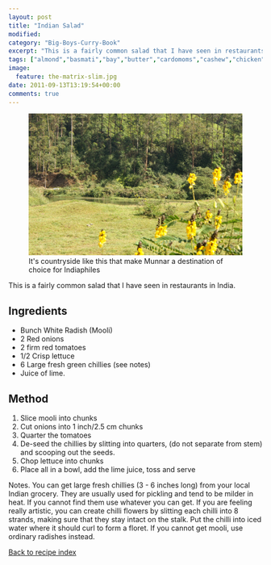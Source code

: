 ```yaml
---
layout: post
title: "Indian Salad"
modified:
category: "Big-Boys-Curry-Book"
excerpt: "This is a fairly common salad that I have seen in restaurants in India."
tags: ["almond","basmati","bay","butter","cardomoms","cashew","chicken","cinnamon","cloves","cumin","ghee","lamb","mace","nuts","pepper","rice","saffron","turmeric"]
image:
  feature: the-matrix-slim.jpg
date: 2011-09-13T13:19:54+00:00
comments: true
---
```


<figure>
	<a href="/images/bbcb/pict2423.jpg" alt="Pastoral Munnar, Kerala" title="Pastoral Munnar, Kerala &#169; Ashley Kitson 12/09/2011"><img src="/images/bbcb/pict2423.jpg"/></a>
	<figcaption>It's countryside like this that make Munnar a destination of choice for Indiaphiles</figcaption>
</figure>

This is a fairly common salad that I have seen in restaurants in India.
        
## Ingredients
        
<ul><li>Bunch White Radish (Mooli)</li><li>2 Red onions</li><li>2 firm red tomatoes</li><li>1/2 Crisp lettuce</li><li>6 Large fresh green chillies (see notes)</li><li>Juice of lime.</li></ul>
        
## Method

<ol><li>Slice mooli into chunks</li><li>Cut onions into 1 inch/2.5 cm chunks</li><li>Quarter the tomatoes</li><li>De-seed the chillies by slitting into quarters, (do not separate from stem) and scooping out the seeds.</li><li>Chop lettuce into chunks</li><li>Place all in a bowl, add the lime juice, toss and serve</li></ol><p>Notes. You can get large fresh chillies (3 - 6 inches long) from your local Indian grocery. They are usually used for pickling and tend to be milder in heat. If you cannot find them use whatever you can get. If you are feeling really artistic, you can create chilli flowers by slitting each chilli into 8 strands, making sure that they stay intact on the stalk. Put the chilli into iced water where it should curl to form a floret. If you cannot get mooli, use ordinary radishes instead.</p>   

<a href="/bbcb">Back to recipe index</a>      